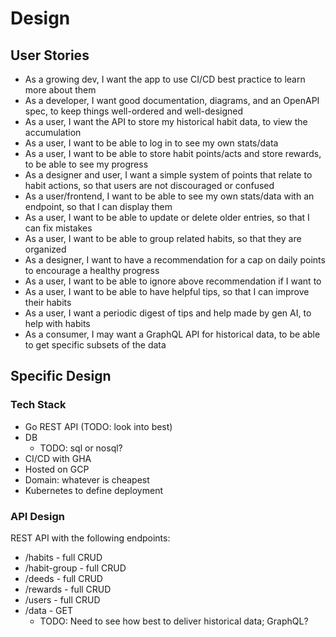 # Design

## User Stories
- As a growing dev, I want the app to use CI/CD best practice to learn more about them
- As a developer, I want good documentation, diagrams, and an OpenAPI spec, to keep things well-ordered and well-designed
- As a user, I want the API to store my historical habit data, to view the accumulation
- As a user, I want to be able to log in to see my own stats/data
- As a user, I want to be able to store habit points/acts and store rewards, to be able to see my progress
- As a designer and user, I want a simple system of points that relate to habit 
actions, so that users are not discouraged or confused
- As a user/frontend, I want to be able to see my own stats/data with an endpoint, so that I can display them
- As a user, I want to be able to update or delete older entries, so that I can fix mistakes
- As a user, I want to be able to group related habits, so that they are organized
- As a designer, I want to have a recommendation for a cap on daily points to encourage a healthy progress
- As a user, I want to be able to ignore above recommendation if I want to
- As a user, I want to be able to have helpful tips, so that I can improve their habits
- As a user, I want a periodic digest of tips and help made by gen AI, to help with habits
- As a consumer, I may want a GraphQL API for historical data, to be able to get specific subsets of the data

## Specific Design

### Tech Stack
- Go REST API (TODO: look into best)
- DB
  - TODO: sql or nosql?
- CI/CD with GHA
- Hosted on GCP
- Domain: whatever is cheapest
- Kubernetes to define deployment

### API Design

REST API with the following endpoints:

- /habits - full CRUD
- /habit-group - full CRUD
- /deeds - full CRUD
- /rewards - full CRUD
- /users - full CRUD
- /data - GET
  - TODO: Need to see how best to deliver historical data; GraphQL?
